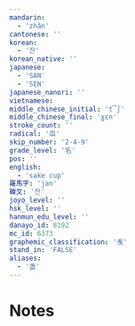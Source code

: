 ```yaml
---
mandarin:
  - 'zhǎn'
cantonese: ''
korean:
  - '잔'
korean_native: ''
japanese:
  - 'SAN'
  - 'SEN'
japanese_nanori: ''
vietnamese:
middle_chinese_initial: 't͡ʃ'
middle_chinese_final: 'ɣɛn'
stroke_count: ''
radical: '皿'
skip_number: '2-4-9'
grade_level: '名'
pos: ''
english:
  - 'sake cup'
羅馬字: 'jan'
韓文: '잔'
joyo_level: ''
hsk_level: ''
hanmun_edu_level: ''
danayo_id: 8192
mc_id: 6373
graphemic_classification: '㦮'
stand_in: 'FALSE'
aliases:
  - '盏'
---
```


# Notes
